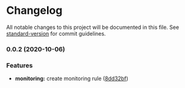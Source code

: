 # Changelog

All notable changes to this project will be documented in this file. See [standard-version](https://github.com/conventional-changelog/standard-version) for commit guidelines.

### 0.0.2 (2020-10-06)


### Features

* **monitoring:** create monitoring rule ([8dd32bf](https://github.com/elr0nda10/pm2-auto-restart-monit/commit/8dd32bff23efb1e293d0aec8700843c4251aec87))
